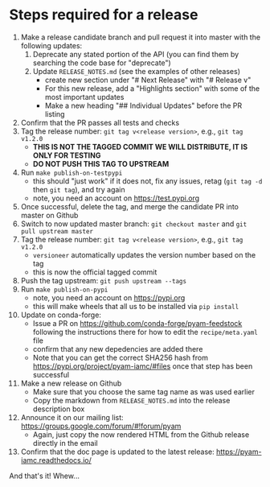
# Steps required for a release

1. Make a release candidate branch and pull request it into master with the following updates:
   1. Deprecate any stated portion of the API (you can find them by searching the code base for "deprecate")
   1. Update `RELEASE_NOTES.md` (see the examples of other releases)
	  - create new section under "# Next Release" with "# Release v<release version>"
	  - For this new release, add a "Highlights section" with some of the most important updates
      - Make a new heading "## Individual Updates" before the PR listing
  1. Confirm that the PR passes all tests and checks
  1. Tag the release number: `git tag v<release version>`, e.g., `git tag v1.2.0`
     - **THIS IS NOT THE TAGGED COMMIT WE WILL DISTRIBUTE, IT IS ONLY FOR TESTING**
	 - **DO NOT PUSH THIS TAG TO UPSTREAM**
  1. Run `make publish-on-testpypi`
     - this should "just work" if it does not, fix any issues, retag (`git tag
       -d` then `git tag`), and try again
	 - note, you need an account on https://test.pypi.org
  1. Once successful, delete the tag, and merge the candidate PR into master on Github
1. Switch to now updated master branch: `git checkout master` and `git pull upstream master`
1. Tag the release number: `git tag v<release version>`, e.g., `git tag v1.2.0`
   - `versioneer` automatically updates the version number based on the tag
   - this is now the official tagged commit
1. Push the tag upstream: `git push upstream --tags`
1. Run `make publish-on-pypi`
   - note, you need an account on https://pypi.org
   - this will make wheels that all us to be installed via `pip install`
1. Update on conda-forge:
   - Issue a PR on https://github.com/conda-forge/pyam-feedstock following the
     instructions there for how to edit the `recipe/meta.yaml` file
   - confirm that any new depedencies are added there
   - Note that you can get the correct SHA256 hash from
     https://pypi.org/project/pyam-iamc/#files once that step has been
     successful
1. Make a new release on Github
   - Make sure that you choose the same tag name as was used earlier
   - Copy the markdown from `RELEASE_NOTES.md` into the release description box
1. Announce it on our mailing list: https://groups.google.com/forum/#!forum/pyam
   - Again, just copy the now rendered HTML from the Github release directly in
     the email
1. Confirm that the doc page is updated to the latest release: https://pyam-iamc.readthedocs.io/

And that's it! Whew...
